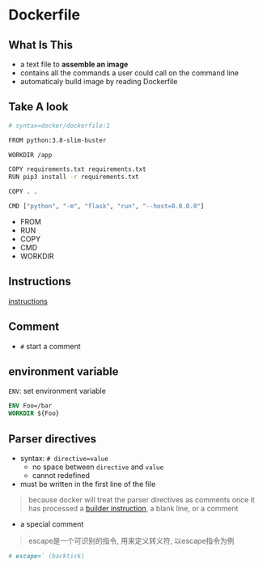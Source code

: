# Dockerfile

## What Is This

- a text file to **assemble an image**
- contains all the commands a user could call on the command line 
- automaticaly build image by reading Dockerfile

## Take A look

```sh
# syntax=docker/dockerfile:1

FROM python:3.8-slim-buster

WORKDIR /app

COPY requirements.txt requirements.txt
RUN pip3 install -r requirements.txt

COPY . .

CMD ["python", "-m", "flask", "run", "--host=0.0.0.0"]
```

- FROM
- RUN
- COPY
- CMD
- WORKDIR

## Instructions

[instructions](dockerfile-instructions.md)

## Comment

- `#` start a comment

## environment variable

`ENV`: set environment variable

```dockerfile
ENV Foo=/bar
WORKDIR ${Foo}
```

## Parser directives

- syntax: `# directive=value`
  - no space between `directive` and `value`
  - cannot redefined
- must be written in the first line of the file

> because docker will treat the parser directives as comments once it has processed a [builder instruction](#instructions), a blank line, or a comment

- a special comment

> escape是一个可识别的指令, 用来定义转义符, 以escape指令为例

```dockerfile
# escape=` (backtick)
```


